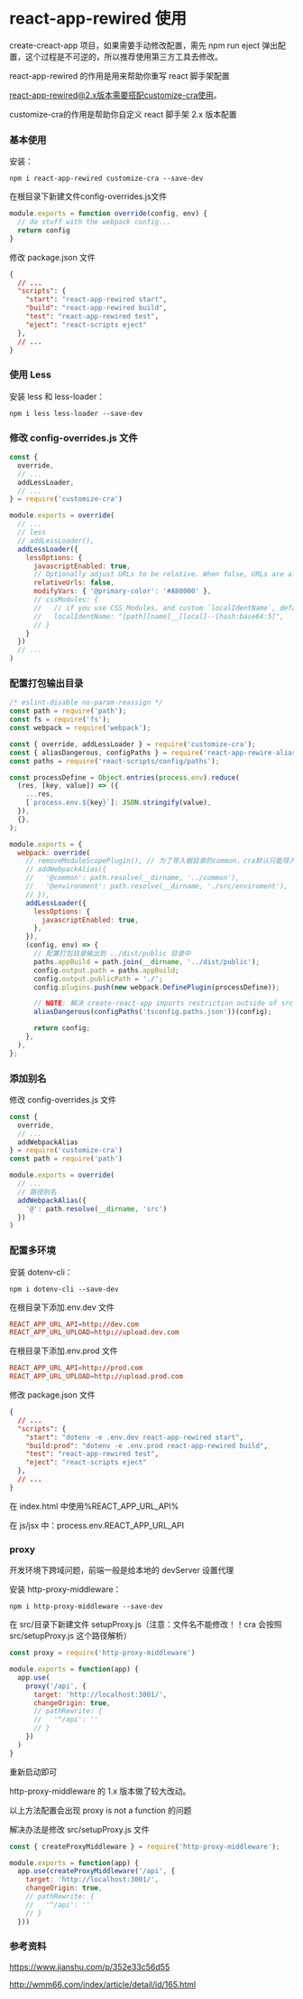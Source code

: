# react-app-rewired 使用

create-creact-app 项目，如果需要手动修改配置，需先 npm run eject 弹出配置，这个过程是不可逆的，所以推荐使用第三方工具去修改。

react-app-rewired 的作用是用来帮助你重写 react 脚手架配置

react-app-rewired@2.x版本需要搭配customize-cra使用。

customize-cra的作用是帮助你自定义 react 脚手架 2.x 版本配置

###  基本使用

安装：

```shell 
npm i react-app-rewired customize-cra --save-dev
```

在根目录下新建文件config-overrides.js文件

```javascript
module.exports = function override(config, env) {
  // do stuff with the webpack config...
  return config
}
```


修改 package.json 文件
```json
{
  // ...
  "scripts": {
    "start": "react-app-rewired start",
    "build": "react-app-rewired build",
    "test": "react-app-rewired test",
    "eject": "react-scripts eject"
  },
  // ...
}
```

### 使用 Less

安装 less 和 less-loader：

```shell 
npm i less less-loader --save-dev
```
### 修改 config-overrides.js 文件

```javascript
const {
  override,
  // ...
  addLessLoader,
  // ...
} = require('customize-cra')

module.exports = override(
  // ...
  // less
  // addLessLoader(),
  addLessLoader({
    lessOptions: {
      javascriptEnabled: true,
      // Optionally adjust URLs to be relative. When false, URLs are already relative to the entry less file.
      relativeUrls: false,
      modifyVars: { '@primary-color': '#A80000' },
      // cssModules: {
      //   // if you use CSS Modules, and custom `localIdentName`, default is '[local]--[hash:base64:5]'.
      //   localIdentName: "[path][name]__[local]--[hash:base64:5]",
      // }
    }
  })
  // ...
)
```

### 配置打包输出目录

```javascript
/* eslint-disable no-param-reassign */
const path = require('path');
const fs = require('fs');
const webpack = require('webpack');

const { override, addLessLoader } = require('customize-cra');
const { aliasDangerous, configPaths } = require('react-app-rewire-alias/lib/aliasDangerous');
const paths = require('react-scripts/config/paths');

const processDefine = Object.entries(process.env).reduce(
  (res, [key, value]) => ({
    ...res,
    [`process.env.${key}`]: JSON.stringify(value),
  }),
  {},
);

module.exports = {
  webpack: override(
    // removeModuleScopePlugin(), // 为了导入根目录的common，cra默认只能导入src下的文件
    // addWebpackAlias({
    //   '@common': path.resolve(__dirname, '../common'),
    //   '@environment': path.resolve(__dirname, './src/enviroment'),
    // }),
    addLessLoader({
      lessOptions: {
        javascriptEnabled: true,
      },
    }),
    (config, env) => {
      // 配置打包目录输出到 ../dist/public 目录中
      paths.appBuild = path.join(__dirname, '../dist/public');
      config.output.path = paths.appBuild;
      config.output.publicPath = './';
      config.plugins.push(new webpack.DefinePlugin(processDefine));

      // NOTE: 解决 create-react-app imports restriction outside of src directory 的限制
      aliasDangerous(configPaths('tsconfig.paths.json'))(config);

      return config;
    },
  ),
};
```

### 添加别名

修改 config-overrides.js 文件

```javascript
const {
  override,
  // ...
  addWebpackAlias
} = require('customize-cra')
const path = require('path')

module.exports = override(
  // ...
  // 路径别名
  addWebpackAlias({
    '@': path.resolve(__dirname, 'src')
  })
)
```

### 配置多环境

安装 dotenv-cli：

```shell
npm i dotenv-cli --save-dev
```

在根目录下添加.env.dev 文件

```conf
REACT_APP_URL_API=http://dev.com
REACT_APP_URL_UPLOAD=http://upload.dev.com
```

在根目录下添加.env.prod 文件
```conf
REACT_APP_URL_API=http://prod.com
REACT_APP_URL_UPLOAD=http://upload.prod.com
```

修改 package.json 文件
```json
{
  // ...
  "scripts": {
    "start": "dotenv -e .env.dev react-app-rewired start",
    "build:prod": "dotenv -e .env.prod react-app-rewired build",
    "test": "react-app-rewired test",
    "eject": "react-scripts eject"
  },
  // ...
}
```

在 index.html 中使用%REACT_APP_URL_API%

在 js/jsx 中：process.env.REACT_APP_URL_API


### proxy

开发环境下跨域问题，前端一般是给本地的 devServer 设置代理

安装 http-proxy-middleware：

```shell 
npm i http-proxy-middleware --save-dev
```

在 src/目录下新建文件 setupProxy.js（注意：文件名不能修改！！cra 会按照 src/setupProxy.js 这个路径解析）

```javascript
const proxy = require('http-proxy-middleware')

module.exports = function(app) {
  app.use(
    proxy('/api', {
      target: 'http://localhost:3001/',
      changeOrigin: true,
      // pathRewrite: {
      //   '^/api': ''
      // }
    })
  )
}
```

重新启动即可

http-proxy-middleware 的 1.x 版本做了较大改动。

以上方法配置会出现 proxy is not a function 的问题

解决办法是修改 src/setupProxy.js 文件

```javascript
const { createProxyMiddleware } = require('http-proxy-middleware');

module.exports = function(app) {
  app.use(createProxyMiddleware('/api', {
    target: 'http://localhost:3001/',
    changeOrigin: true,
    // pathRewrite: {
    //   '^/api': ''
    // }
  }))
```


### 参考资料

https://www.jianshu.com/p/352e33c56d55

http://wmm66.com/index/article/detail/id/165.html